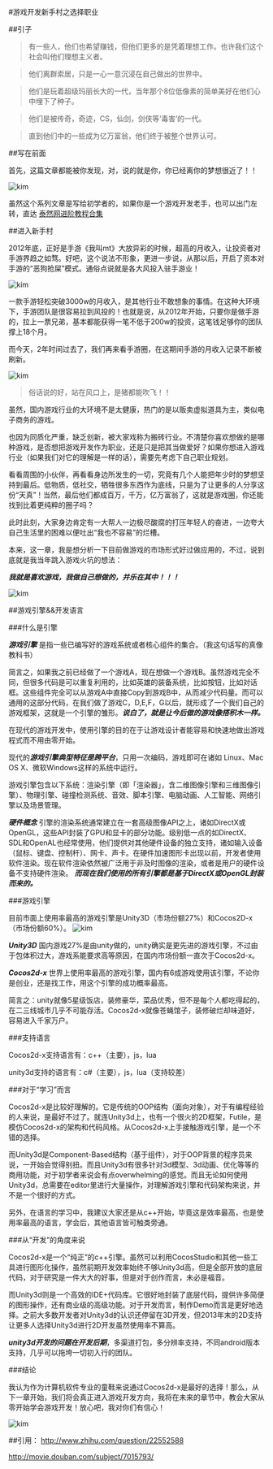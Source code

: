 #游戏开发新手村之选择职业


##引子


>有一些人，他们也希望赚钱，但他们更多的是凭着理想工作。也许我们这个社会叫他们理想主义者。 

>他们离群索居，只是一心一意沉浸在自己做出的世界中。 

>他们是玩着超级玛丽长大的一代，当年那个8位低像素的简单美好在他们心中埋下了种子。

>他们是被传奇，奇迹，CS，仙剑，剑侠等‘毒害’的一代。

>直到他们中的一些成为亿万富翁，他们终于被整个世界认可。

##写在前面

首先，这篇文章都能被你发现，对，说的就是你，你已经离你的梦想很近了！！

![kim](../emotions/hurryup.jpg)

虽然这个系列文章是写给初学者的，如果你是一个游戏开发老手，也可以出门左转，直达
[泰然网进阶教程合集](http://www.tairan.com/tutorials/ "tutorials")

##进入新手村

2012年底，正好是手游《我叫mt》大放异彩的时候，超高的月收入，让投资者对手游界趋之如骛。好吧，这个说法不形象，更进一步说，从那以后，开启了资本对手游的“恶狗抢屎”模式。通俗点说就是各大风投入驻手游业！

![kim](./res/mt.jpg)

一款手游轻松突破3000w的月收入，是其他行业不敢想象的事情。在这种大环境下，手游团队是很容易拉到风投的！也就是说，从2012年开始，只要你是做手游的，拉上一票兄弟，基本都能获得一笔不低于200w的投资，这笔钱足够你的团队撑上18个月。

而今天，2年时间过去了，我们再来看手游圈，在这期间手游的月收入记录不断被刷新。

![kim](./res/shouru.png)

>俗话说的好，站在风口上，是猪都能吹飞！！

虽然，国内游戏行业的大环境不是太健康，热门的是以贩卖虚拟道具为主，类似电子商务的游戏。

也因为同质化严重，缺乏创新，被大家戏称为搬砖行业。不清楚你喜欢想做的是哪种游戏，是否想把游戏开发作为职业，还是只是把其当做爱好？如果你想进入游戏行业（如果我们对它的理解是一样的话），需要先考虑下自己职业规划。

看看周围的小伙伴，再看看身边所发生的一切，究竟有几个人能把年少时的梦想坚持到最后。低物质，低社交，牺牲很多东西作为底线，只是为了让更多的人分享这份“天真”！当然，最后他们都成百万，千万，亿万富翁了，这就是游戏圈，你还能找到比着更纯粹的圈子吗？

此时此刻，大家身边肯定有一大帮人一边极尽酸腐的打压年轻人的奋进，一边夸大自己生活里的困难以便吐出“我也不容易”的烂槽。

本来，这一章，我是想分析一下目前做游戏的市场形式好过做应用的，不过，说到底就是我当年跳入游戏火坑的想法：

***我就是喜欢游戏，我做自己想做的，并乐在其中！！！***

![kim](./res/chance.jpg)

##游戏引擎&&开发语言


###什么是引擎

***游戏引擎*** 是指一些已编写好的游戏系统或者核心组件的集合。（我这句话写的真像教科书）

简言之，如果我之前已经做了一个游戏A，现在想做一个游戏B。虽然游戏完全不同，但很多代码是可以重复利用的，比如英雄的装备系统，比如按钮，比如对话框。这些组件完全可以从游戏A中直接Copy到游戏B中，从而减少代码量。而可以通用的这部分代码，在我们做了游戏C，D,E,F，G以后，就形成了一个我们自己的游戏框架，这就是一个引擎的雏形。***说白了，就是让今后做的游戏像搭积木一样。***

在现代的游戏开发中，使用引擎的目的在于让游戏设计者能容易和快速地做出游戏程式而不用由零开始。

现代的***游戏引擎典型特征是跨平台***，只用一次编码，游戏即可在诸如 Linux、Mac OS X、微软Windows这样的系统中运行。

游戏引擎包含以下系统：渲染引擎（即「渲染器」，含二维图像引擎和三维图像引擎）、物理引擎、碰撞检测系统、音效、脚本引擎、电脑动画、人工智能、网络引擎以及场景管理。

***硬件概念***
引擎的渲染系统通常建立在一套高级图像API之上，诸如DirectX或OpenGL，这些API封装了GPU和显卡的部分功能。级别低一点的如DirectX、SDL和OpenAL也经常使用，他们提供对其他硬件设备的独立支持，诸如输入设备（鼠标、键盘、控制杆）、网卡、声卡。在硬件加速图形卡出现以前，开发者使用软件渲染。现在软件渲染依然被广泛用于非及时图像的渲染，或者是用户的硬件设备不支持硬件渲染。 ***而现在我们使用的所有引擎都是基于DirectX或OpenGL封装而来的。***

###游戏引擎

目前市面上使用率最高的游戏引擎是Unity3D（市场份额27%）和Cocos2D-x（市场份额60%）。
![kim](./res/unity_cocos.png)

***Unity3D*** 国内游戏27%是由unity做的，unity确实是更先进的游戏引擎，不过由于包体积过大，游戏系能要求高等原因，在国内市场份额一直次于Cocos2d-x。

***Cocos2d-x*** 世界上使用率最高的游戏引擎，国内有6成游戏使用该引擎，不论你是创业，还是找工作，用这个引擎的成功概率最高。

简言之：unity就像5星级饭店，装修豪华，菜品优秀，但不是每个人都吃得起的，在二三线城市几乎不可能存活。Cocos2d-x就像苍蝇馆子，装修破烂却味道好，容易进入千家万户。


###支持语言

Cocos2d-x支持语言有：c++（主要），js，lua

unity3d支持的语言有：c#（主要），js，lua（支持较差）

###对于“学习”而言

Cocos2d-x是比较好理解的。它是传统的OOP结构（面向对象），对于有编程经验的人来说，是最好不过了。就连Unity3d上，也有一个很火的2D框架，Futile，是模仿Cocos2d-x的架构和代码风格。从Cocos2d-x上手接触游戏引擎，是一个不错的选择。

而Unity3d是Component-Based结构（基于组件），对于OOP背景的程序员来说，一开始会觉得别扭。而且Unity3d有很多针对3d模型、3d动画、优化等等的商用功能，对于初学者来说会有点overwhelming的感觉。而且无论如何使用Unity3d，总需要在editor里进行大量操作，对理解游戏引擎和代码架构来说，并不是一个很好的方式。

另外，在语言的学习中，我建议大家还是从c++开始，毕竟这是效率最高，也是使用率最高的语言，学会后，其他语言皆可触类旁通。

###从“开发”的角度来说

Cocos2d-x是一个“纯正”的c++引擎。虽然可以利用CocosStudio和其他一些工具进行图形化操作，虽然前期开发效率始终不够Unity3d高，但是全部开放的底层代码，对于研究是一件大大的好事，但是对于创作而言，未必是福音。

而Unity3d则是一个高效的IDE+代码库。它很好地封装了底层代码，提供许多简便的图形操作，还有商业级的高级功能。对于开发而言，制作Demo而言是更好地选择。之前大多数开发者对Unity3d的认识还停留在3D开发，但2013年末的2D支持让更多人选择Unity3d进行2D开发虽然使用率不算高。

***unity3d开发的问题在开发后期***，多渠道打包，多分辨率支持，不同android版本支持，几乎可以拖垮一切初入行的团队。

###结论

我认为作为计算机软件专业的童鞋来说通过Cocos2d-x是最好的选择！那么，从下一章开始，我们将会真正进入游戏开发方向，我将在未来的章节中，教会大家从零开始学会游戏开发！放心吧，我对你们有信心！

![kim](../emotions/done.png)

##引用：
http://www.zhihu.com/question/22552588

http://movie.douban.com/subject/7015793/
